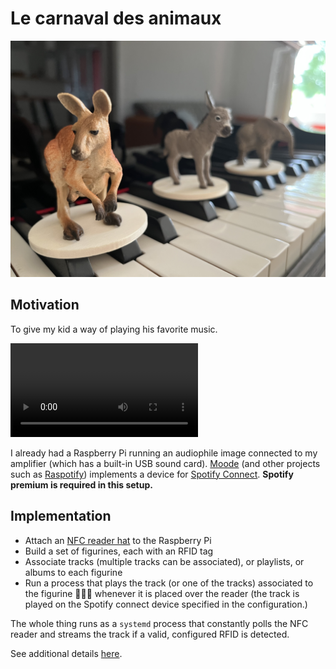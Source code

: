 # Le carnaval des animaux

<img src="./img/animmals.jpg"></img>
## Motivation
To give my kid a way of playing his favorite music.

<video controls>
  <source src="./img/video.mp4" type="video/mp4">
</video>

I already had a Raspberry Pi running an audiophile image connected to my amplifier (which has a built-in USB sound card). [Moode](https://moodeaudio.org) (and other projects such as [Raspotify](https://github.com/dtcooper/raspotify)) implements a device for [Spotify Connect](https://support.spotify.com/us/article/spotify-connect/). **Spotify premium is required in this setup.**


## Implementation

* Attach an [NFC reader hat](https://www.waveshare.com/wiki/PN532_NFC_HAT) to the Raspberry Pi
* Build a set of figurines, each with an RFID tag
* Associate tracks (multiple tracks can be associated), or playlists, or albums to each figurine
* Run a process that plays the track (or one of the tracks) associated to the figurine 🐘🦘🐢 whenever it is placed over the reader (the track is played on the Spotify connect device specified in the configuration.)

The whole thing runs as a `systemd` process that constantly polls the NFC reader and streams the track if a valid, configured RFID is detected.

See additional details [here](./src/app/).

